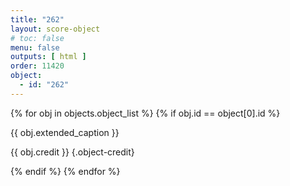 ```yaml
---
title: "262"
layout: score-object
# toc: false
menu: false
outputs: [ html ]
order: 11420
object:
  - id: "262"
---
```


{% for obj in objects.object_list %}
{% if obj.id == object[0].id %}

{{ obj.extended_caption }}

{{ obj.credit }} {.object-credit}

{% endif %}
{% endfor %}
